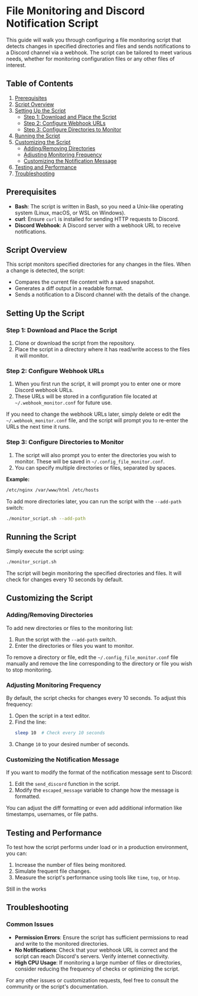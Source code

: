 # File Monitoring and Discord Notification Script

This guide will walk you through configuring a file monitoring script that detects changes in specified directories and files and sends notifications to a Discord channel via a webhook. The script can be tailored to meet various needs, whether for monitoring configuration files or any other files of interest.

## Table of Contents
1. [Prerequisites](#prerequisites)
2. [Script Overview](#script-overview)
3. [Setting Up the Script](#setting-up-the-script)
   - [Step 1: Download and Place the Script](#step-1-download-and-place-the-script)
   - [Step 2: Configure Webhook URLs](#step-2-configure-webhook-urls)
   - [Step 3: Configure Directories to Monitor](#step-3-configure-directories-to-monitor)
4. [Running the Script](#running-the-script)
5. [Customizing the Script](#customizing-the-script)
   - [Adding/Removing Directories](#addingremoving-directories)
   - [Adjusting Monitoring Frequency](#adjusting-monitoring-frequency)
   - [Customizing the Notification Message](#customizing-the-notification-message)
6. [Testing and Performance](#testing-and-performance)
7. [Troubleshooting](#troubleshooting)

## Prerequisites

- **Bash**: The script is written in Bash, so you need a Unix-like operating system (Linux, macOS, or WSL on Windows).
- **curl**: Ensure `curl` is installed for sending HTTP requests to Discord.
- **Discord Webhook**: A Discord server with a webhook URL to receive notifications.

## Script Overview

This script monitors specified directories for any changes in the files. When a change is detected, the script:
- Compares the current file content with a saved snapshot.
- Generates a diff output in a readable format.
- Sends a notification to a Discord channel with the details of the change.

## Setting Up the Script

### Step 1: Download and Place the Script

1. Clone or download the script from the repository.
2. Place the script in a directory where it has read/write access to the files it will monitor.

### Step 2: Configure Webhook URLs

1. When you first run the script, it will prompt you to enter one or more Discord webhook URLs.
2. These URLs will be stored in a configuration file located at `~/.webhook_monitor.conf` for future use.

If you need to change the webhook URLs later, simply delete or edit the `~/.webhook_monitor.conf` file, and the script will prompt you to re-enter the URLs the next time it runs.

### Step 3: Configure Directories to Monitor

1. The script will also prompt you to enter the directories you wish to monitor. These will be saved in `~/.config_file_monitor.conf`.
2. You can specify multiple directories or files, separated by spaces.

**Example:**
```sh
/etc/nginx /var/www/html /etc/hosts
```

To add more directories later, you can run the script with the `--add-path` switch:
```bash
./monitor_script.sh --add-path
```

## Running the Script

Simply execute the script using:
```bash
./monitor_script.sh
```

The script will begin monitoring the specified directories and files. It will check for changes every 10 seconds by default.

## Customizing the Script

### Adding/Removing Directories

To add new directories or files to the monitoring list:
1. Run the script with the `--add-path` switch.
2. Enter the directories or files you want to monitor.

To remove a directory or file, edit the `~/.config_file_monitor.conf` file manually and remove the line corresponding to the directory or file you wish to stop monitoring.

### Adjusting Monitoring Frequency

By default, the script checks for changes every 10 seconds. To adjust this frequency:
1. Open the script in a text editor.
2. Find the line:
   ```bash
   sleep 10  # Check every 10 seconds
   ```
3. Change `10` to your desired number of seconds.

### Customizing the Notification Message

If you want to modify the format of the notification message sent to Discord:
1. Edit the `send_discord` function in the script.
2. Modify the `escaped_message` variable to change how the message is formatted.

You can adjust the diff formatting or even add additional information like timestamps, usernames, or file paths.

## Testing and Performance

To test how the script performs under load or in a production environment, you can:
1. Increase the number of files being monitored.
2. Simulate frequent file changes.
3. Measure the script's performance using tools like `time`, `top`, or `htop`.

Still in the works

## Troubleshooting

### Common Issues

- **Permission Errors**: Ensure the script has sufficient permissions to read and write to the monitored directories.
- **No Notifications**: Check that your webhook URL is correct and the script can reach Discord's servers. Verify internet connectivity.
- **High CPU Usage**: If monitoring a large number of files or directories, consider reducing the frequency of checks or optimizing the script.

For any other issues or customization requests, feel free to consult the community or the script's documentation.
